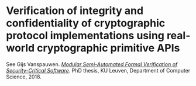 # Verification of integrity and confidentiality of cryptographic protocol implementations using real-world cryptographic primitive APIs

See Gijs Vanspauwen. [*Modular Semi-Automated Formal Verification of Security-Critical Software*](https://lirias.kuleuven.be/2089306&lang=en). PhD thesis, KU Leuven, Department of Computer Science, 2018.